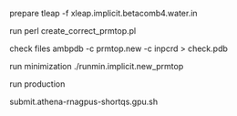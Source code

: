 prepare 
tleap -f xleap.implicit.betacomb4.water.in

run 
perl create_correct_prmtop.pl 

check files
ambpdb -c prmtop.new -c inpcrd > check.pdb

run minimization
./runmin.implicit.new_prmtop

run production

submit.athena-rnagpus-shortqs.gpu.sh

